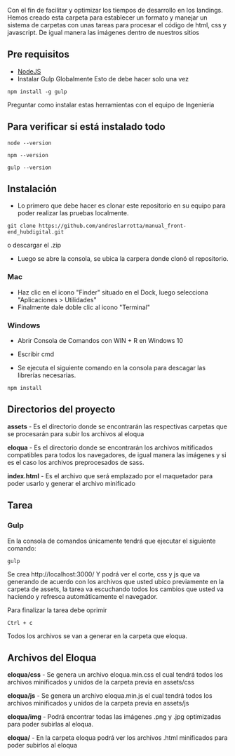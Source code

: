 Con el fin de facilitar y optimizar los tiempos de desarrollo en los landings.
Hemos creado esta carpeta para establecer un formato y manejar un sistema de carpetas con unas tareas para procesar el código de html, css y javascript.
De igual manera las imágenes dentro de nuestros sitios   

## Pre requisitos
- [NodeJS](https://nodejs.org/)
- Instalar Gulp Globalmente
Esto de debe hacer solo una vez
```
npm install -g gulp
```

Preguntar como instalar estas herramientas con el equipo de Ingenieria

## Para verificar si está instalado todo 
```
node --version
```
```
npm --version
```
```
gulp --version
```

## Instalación
- Lo primero que debe hacer es clonar este repositorio en su equipo para poder realizar las pruebas localmente.
```
git clone https://github.com/andreslarrotta/manual_front-end_hubdigital.git
```
o
descargar el .zip

- Luego se abre la consola, se ubica la carpera donde clonó el repositorio.
### Mac
- Haz clic en el icono "Finder" situado en el Dock, luego selecciona "Aplicaciones > Utilidades"
- Finalmente dale doble clic al icono "Terminal"

### Windows
- Abrir Consola de Comandos con WIN + R en Windows 10
- Escribir cmd

- Se ejecuta el siguiente comando en la consola para descagar las librerías necesarias.
```
npm install
```

## Directorios del proyecto

**assets** - Es el directorio donde se encontrarán las respectivas carpetas que se procesarán para subir los archivos al eloqua

**eloqua** - Es el directorio donde se encontrarán los archivos mitificados compatibles para todos los navegadores, de igual manera las imágenes y si es el caso los archivos preprocesados de sass.

**index.html** - Es el archivo que será emplazado por el maquetador para poder usarlo y generar el archivo minificado

## Tarea

### Gulp

En la consola de comandos únicamente tendrá que ejecutar el siguiente comando:

```
gulp
```
Se crea  http://localhost:3000/ Y podrá ver el corte, css y js que va generando de acuerdo con los archivos que usted ubico previamente en la carpeta de assets, la tarea va escuchando todos los cambios que usted va haciendo y refresca automáticamente el navegador.


Para finalizar la tarea debe oprimir 

```
Ctrl + c
```

Todos los archivos se van a generar en la carpeta que eloqua.

## Archivos del Eloqua

**eloqua/css** - Se genera un archivo eloqua.min.css el cual tendrá todos los archivos minificados  y unidos de la carpeta previa en assets/css

**eloqua/js** - Se genera un archivo eloqua.min.js el cual tendrá todos los archivos minificados  y unidos de la carpeta previa en assets/js

**eloqua/img** - Podrá encontrar todas las imágenes .png y .jpg optimizadas para poder subirlas al eloqua.

**eloqua/** - En la carpeta eloqua podrá ver los archivos .html minificados para poder subirlos al eloqua 